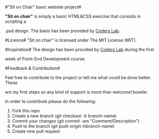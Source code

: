 #"Sit on Chair" basic website project#

**"Sit on chair"** is simply a basic HTML&CSS exercise that consists in scripting a 

.psd design. The basis has been provided by [Coders Lab](http://coderslab.pl).


#Licence#
"Sit on chair" is licensed under The MIT License (MIT).

#Inspiration#
The design has been provided by [Coders Lab](http://coderslab.pl) during the first 

week of Front-End Development course.

#Feedback & Contribution#

Feel free to contribute to the project or tell me what could be done better. These 

are my first steps so any kind of support is more than welcome!:bowtie:

In order to contribute please do the following:

1. Fork this repo
2. Create a new branch (git checkout -b branch-name)
3. Commit your changes (git commit -am "Comment/Description")
4. Push to the branch (git push origin mbranch-name)
5. Create new pull request
